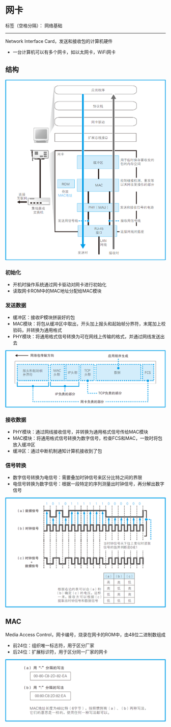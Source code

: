 # 网卡

标签（空格分隔）： 网络基础

---

Network Interface Card，发送和接收包的计算机硬件

* 一台计算机可以有多个网卡，如以太网卡，WiFi网卡

## 结构

![网卡](https://raw.githubusercontent.com/wchaochao/images/master/gitbook-network-base/nic.png)

### 初始化

* 开机时操作系统通过网卡驱动对网卡进行初始化
* 读取网卡ROM中的MAC地址分配给MAC模块

### 发送数据

* 缓冲区：接收IP模块拼装好的包
* MAC模块：将包从缓冲区中取出，开头加上报头和起始帧分界符，末尾加上校验码，并转换为通用格式
* PHY模块：将通用格式信号转换为可在网线上传输的格式，并通过网线发送出去

![网卡包](https://raw.githubusercontent.com/wchaochao/images/master/gitbook-network-base/nic-package.png)

### 接收数据

* PHY模块：通过网线接收信号，并转换为通用格式信号传给MAC模块
* MAC模块：将通用格式信号转换为数字信号，检查FCS和MAC，一致时将包放入缓冲区
* 缓冲区：通过中断机制通知计算机接收到了包

### 信号转换

* 数字信号转换为电信号：需要叠加时钟信号来区分比特之间的界限
* 电信号转换为数字信号：根据一段特定的序列测量出时钟信号，再分解出数字信号

![数电转换](https://raw.githubusercontent.com/wchaochao/images/master/gitbook-network-base/digital-signal.png)

## MAC

Media Access Control，网卡编号，烧录在网卡的ROM中，由48位二进制数组成

* 前24位：组织唯一标志符，用于区分厂家
* 后24位：扩展标识符，用于区分同一厂家的网卡

![MAC地址](https://raw.githubusercontent.com/wchaochao/images/master/gitbook-network-base/mac-address.png)
